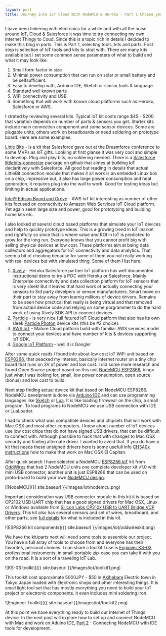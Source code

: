```yaml
---
layout: post
title: Journey into IoT Cloud With NodeMCU & Heroku - Part 1 Choose your tools wisely!
---
```


I have been tinkering with electrinics for a while and with all the noise around IoT, Cloud & Salesforce it was time to try connecting my own Internet Thingy to Coud. Since this is a topic rich in details I decided to make this blog in parts. This is Part 1, selecting tools, kits and parts. First step is selection of IoT tools and kits to strat with. There are many kits available but I set some common sense parameters of what to build and what it may look like:

1. Small form factor in size
2. Minimal power consumption that can run on solar or small battery and be selfsufficient.
3. Easy to develop with, Arduino IDE, Sketch or similar tools & language. 
4. Standard well known parts 
5. WiFi connectivity and USB
5. Something that will work with known cloud platforms such as Heroku, Salesforce or AWS.

I strated by reviewing several kits. Typical IoT kit costs range $45 - $200 that variation depends on number of parts & sensors you get. Starter kits include main connection component and some sensor devices. Some are plugable units, others work on breadboards or need soldering on prototype board. Here are some examples:

[Little Bits](http://littlebits.cc/) - is a kit that Salesforce gave out at the Dreamforce conference to some MVPs as IoT gifts. Looking at first glanse it was very cool and simple to develop. Plug and play bits, no soldering needed. There is a [Salesforce littlebits-connector](https://github.com/afawcett/littlebits-connector) package on github that aimes at building IoT declaritively with Salesforce. All good but reading in details that actual LittleBit connection module that makes it all work is an embeded Linux box on a chip, impressive but, it also has large power consumption and heat generation, it requires plug into the wall to work. Good for testing ideas but limiting in actual applications. 

[Intel® Edison Board and Grove](https://software.intel.com/iot/aws) - AWS IoT kit interesting as number of other kits focused on connectivity to Amazon Web Services IoT Cloud platform. Yet again seem large size and power, good for prototyping and building home kits etc.

I also looked at several cloud based platforms that simulate your IoT devices and help to quickly prototype ideas. This is a growing trend in IoT market and rightfully so since that is where value and ROI in IoT is predicted to grow for the long run. Everyone knows that you cannot profit big with selling physical  devices at low cost. These platforms aim at being data collectors and aggregators for IoT connectivity and data analytics. That seem a bit of cheating because for some of them you not really working with real devices but with simulated thing. Some of them I list here:

1. [Xively](https://xively.com/) - Heroku Salesforce partner IoT platform has well documented instructional demo to try a POC with Heroku or Salesforce. Mainly Enterprise connectivity and data collection platform for IoT sensors that is very sleek! But it leaves that hard work of actually connecting your sensors to 3rd party develpers or sensor manufacturers. Smart move on their part to stay away from learnig millions of device drivers. Remains to be seen how practical that really is being virtual and that removed from actaul device code and relying on some porgrammer to do the hard work of using Xively SDK API to connect devices.
2. [Particle](https://www.particle.io/) - is very nice full fetured IoT Cloud patform that also has its own sleek [Particle Photon](https://store.particle.io/) device kits (this be #2 choice).
3. [AWS IoT](https://aws.amazon.com/iot/) - Mature Cloud patform build with familiar AWS services model to connect your devices and have number of kits & devices supporting IoT SDK. 
4. [Google IoT Platform](https://cloud.google.com/solutions/iot/) - well it is Google!

After some quick reads I found info about low cost IoT WiFi unit based on [ESP8266](http://www.instructables.com/id/ESP8266-Wi-fi-module-explain-and-connection/), that peacked my interest, basically internet router on a tiny chip board that runs on 3V of power and low cost. I did some more research and found Open Source project based on this unit [NodeMCU ESP2866](http://nodemcu.com/index_en.html), bingo just what I was looking for, small, low power consumption, open source (bonus) and low cost to build.

Next step finding actual device kit that based on NodeMCU ESP8266. NodeMCU develpment is done via [Arduino IDE](https://www.arduino.cc/en/Guide/Environment) and can use programming languages like [Sketch](https://www.arduino.cc/en/Guide/Environment#toc1) or [Lua](https://nodelua.org/). It is like loading firmwear on the chip, a small program. To load programs to NodeMCU we use USB connection with IDE or LuaLoader. 

I had to check what was compatible devices and chipsets that will work with Mac OSX and most other computers. I knew about number of IoT devices use low cost chips that do not have signed USB drivers, that can be difficult to connect with. Although possible to hack that with changes to Mac OSX security and finding alternate driver. I wanted to avoid that. If you do have a kit that needs these unsigned drivers here is some usefull info [CH340x instructions](https://tzapu.com/making-ch340-ch341-serial-adapters-work-under-el-capitan-os-x/) how to make that work on Mac OSX El Capitan.

After quick search I have selected a NodeMCU [ESP8266 IoT](http://www.oddwires.com/esp8266-internet-of-things-iot-kit-v1-1-by-oddwires/) kit from [OddWires](http://www.oddwires.com/) that had 2 NodeMCU units one complete developer kit v1.0 with mini USB connector, another unit is just ESP8266 that can be used on proto-board to build your own [NodeMCU design](http://www.oddwires.com/esp8266-internet-of-things-iot-kit-v1-1-by-oddwires/). 

![NodeMCU]({{ site.baseurl }}/images/iot/nodemcu.png)

Important consideration was USB connector module in this kit it is based on CP2102 USB UART chip that has a good signed drivers for Mac OSX, Linux or Windows available from [Silicon Labs CP210x USB to UART Bridge VCP Drivers](https://www.silabs.com/products/mcu/Pages/USBtoUARTBridgeVCPDrivers.aspx). This kit also has several sensors and set of wires, breadboard, and other parts, see [full details](http://www.oddwires.com/esp8266-internet-of-things-iot-kit-v1-1-by-oddwires/) for what is included in this kit.

![ESP8266 kit components]({{ site.baseurl }}/images/iot/oddwireskit.png)

We have the kit/parts next will need some tools to assemble our project. You have a full array of tools to choose from and everyone has their favorites, personal choices. I can share a toolkit I use is [Engineer KS-03](http://www.engineer.jp/en/products/ks03_04e.html) professional instruments, in small portable zip-case you can take it with you on the road. It is a sort of a traveling IoT Lab. 

![KS-03 toolkit]({{ site.baseurl }}/images/iot/toolkit1.png)

This toolkit cost approximate 5000JPY - $50 in [Akihabara](https://en.wikipedia.org/wiki/Akihabara) Electric town in Tokyo Japan loaded with Electronic shops and other interesting things. It is small light tool set that has mostly everything you need to build your IoT project or electronic components. It even includes mini soldering iron.

![Engineer Toolkit]({{ site.baseurl }}/images/iot/toolkit2.png)

At this point we have everything ready to build our Internet of Things device. In the next post will explore how to set up and connect NodeMCU with Mac and work on Aduino IDE, [Part 2](http://iandrosov.github.io/IoT-NodeMCU-Heroku-Part2/) - Connecting NodeMCU with IDE tools for development.

